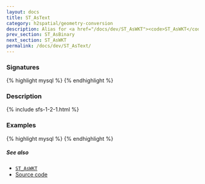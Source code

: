 ```yaml
---
layout: docs
title: ST_AsText
category: h2spatial/geometry-conversion
description: Alias for <a href="/docs/dev/ST_AsWKT"><code>ST_AsWKT</code></a>
prev_section: ST_AsBinary
next_section: ST_AsWKT
permalink: /docs/dev/ST_AsText/
---
```


### Signatures

{% highlight mysql %}
{% endhighlight %}

### Description



{% include sfs-1-2-1.html %}

### Examples

{% highlight mysql %}
{% endhighlight %}

##### See also

* [`ST_AsWKT`](../ST_AsWKT)
* <a href="https://github.com/irstv/H2GIS/blob/master/h2spatial/src/main/java/org/h2gis/h2spatial/internal/function/spatial/convert/ST_AsText.java" target="_blank">Source code</a>
